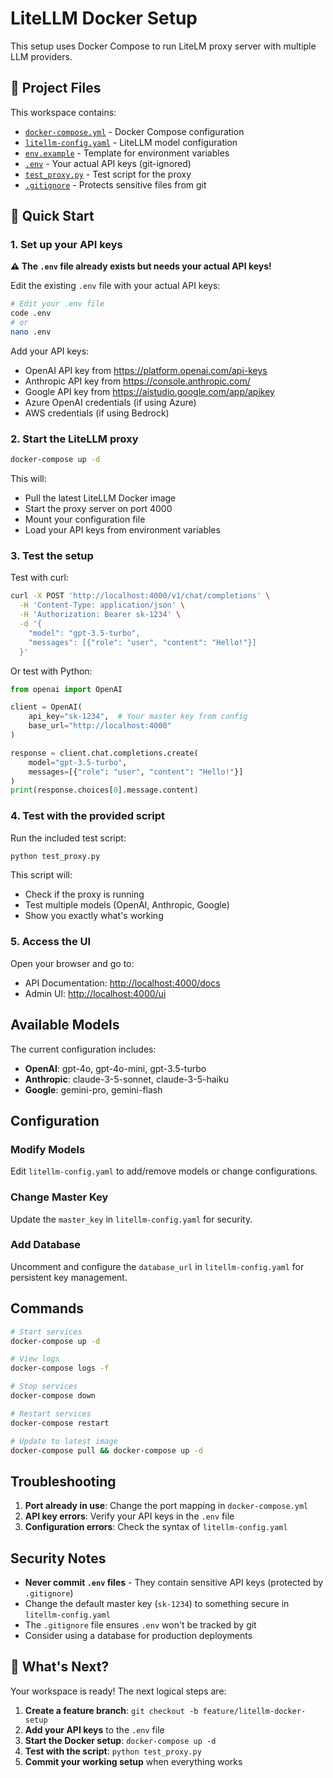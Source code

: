 # LiteLLM Docker Setup

This setup uses Docker Compose to run LiteLM proxy server with multiple LLM providers.

## 📁 Project Files

This workspace contains:

- [`docker-compose.yml`](docker-compose.yml) - Docker Compose configuration
- [`litellm-config.yaml`](litellm-config.yaml) - LiteLLM model configuration
- [`env.example`](env.example) - Template for environment variables
- [`.env`](.env) - Your actual API keys (git-ignored)
- [`test_proxy.py`](test_proxy.py) - Test script for the proxy
- [`.gitignore`](.gitignore) - Protects sensitive files from git

## 🚀 Quick Start

### 1. Set up your API keys

**⚠️ The `.env` file already exists but needs your actual API keys!**

Edit the existing `.env` file with your actual API keys:

```bash
# Edit your .env file
code .env
# or
nano .env
```

Add your API keys:

- OpenAI API key from <https://platform.openai.com/api-keys>
- Anthropic API key from <https://console.anthropic.com/>
- Google API key from <https://aistudio.google.com/app/apikey>
- Azure OpenAI credentials (if using Azure)
- AWS credentials (if using Bedrock)

### 2. Start the LiteLLM proxy

```bash
docker-compose up -d
```

This will:

- Pull the latest LiteLLM Docker image
- Start the proxy server on port 4000
- Mount your configuration file
- Load your API keys from environment variables

### 3. Test the setup

Test with curl:

```bash
curl -X POST 'http://localhost:4000/v1/chat/completions' \
  -H 'Content-Type: application/json' \
  -H 'Authorization: Bearer sk-1234' \
  -d '{
    "model": "gpt-3.5-turbo",
    "messages": [{"role": "user", "content": "Hello!"}]
  }'
```

Or test with Python:

```python
from openai import OpenAI

client = OpenAI(
    api_key="sk-1234",  # Your master key from config
    base_url="http://localhost:4000"
)

response = client.chat.completions.create(
    model="gpt-3.5-turbo",
    messages=[{"role": "user", "content": "Hello!"}]
)
print(response.choices[0].message.content)
```

### 4. Test with the provided script

Run the included test script:

```bash
python test_proxy.py
```

This script will:

- Check if the proxy is running
- Test multiple models (OpenAI, Anthropic, Google)
- Show you exactly what's working

### 5. Access the UI

Open your browser and go to:

- API Documentation: <http://localhost:4000/docs>
- Admin UI: <http://localhost:4000/ui>

## Available Models

The current configuration includes:

- **OpenAI**: gpt-4o, gpt-4o-mini, gpt-3.5-turbo
- **Anthropic**: claude-3-5-sonnet, claude-3-5-haiku
- **Google**: gemini-pro, gemini-flash

## Configuration

### Modify Models

Edit `litellm-config.yaml` to add/remove models or change configurations.

### Change Master Key

Update the `master_key` in `litellm-config.yaml` for security.

### Add Database

Uncomment and configure the `database_url` in `litellm-config.yaml` for persistent key management.

## Commands

```bash
# Start services
docker-compose up -d

# View logs
docker-compose logs -f

# Stop services
docker-compose down

# Restart services
docker-compose restart

# Update to latest image
docker-compose pull && docker-compose up -d
```

## Troubleshooting

1. **Port already in use**: Change the port mapping in `docker-compose.yml`
2. **API key errors**: Verify your API keys in the `.env` file
3. **Configuration errors**: Check the syntax of `litellm-config.yaml`

## Security Notes

- **Never commit `.env` files** - They contain sensitive API keys (protected by `.gitignore`)
- Change the default master key (`sk-1234`) to something secure in `litellm-config.yaml`
- The `.gitignore` file ensures `.env` won't be tracked by git
- Consider using a database for production deployments

## 🎯 What's Next?

Your workspace is ready! The next logical steps are:

1. **Create a feature branch**: `git checkout -b feature/litellm-docker-setup`
2. **Add your API keys** to the `.env` file
3. **Start the Docker setup**: `docker-compose up -d`
4. **Test with the script**: `python test_proxy.py`
5. **Commit your working setup** when everything works
